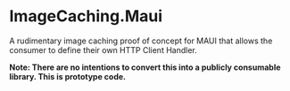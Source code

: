 # ImageCaching.Maui
A rudimentary image caching proof of concept for MAUI that allows the consumer to define their own HTTP Client Handler.

**Note: There are no intentions to convert this into a publicly consumable library. This is prototype code.**

